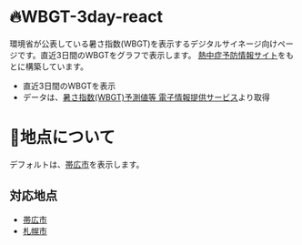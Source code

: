 # 🔥WBGT-3day-react
環境省が公表している暑さ指数(WBGT)を表示するデジタルサイネージ向けページです。直近3日間のWBGTをグラフで表示します。
[熱中症予防情報サイト](https://www.wbgt.env.go.jp/wbgt.php)をもとに構築しています。

- 直近3日間のWBGTを表示
- データは、[暑さ指数(WBGT)予測値等 電子情報提供サービス](https://www.wbgt.env.go.jp/data_service.php)より取得

# 📌地点について
デフォルトは、[帯広市](https://www.wbgt.env.go.jp/graph_ref_td.php?region=01&prefecture=20&point=20432)を表示します。

## 対応地点
- [帯広市](https://www.wbgt.env.go.jp/graph_ref_td.php?region=01&prefecture=20&point=20432)
- [札幌市](https://www.wbgt.env.go.jp/graph_ref_td.php?region=01&prefecture=14&point=14163)
